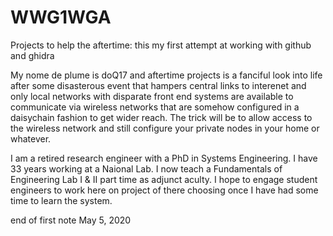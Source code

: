 # WWG1WGA
Projects to help the aftertime: this my first attempt at working with github and ghidra

My nome de plume is doQ17 and aftertime projects is a fanciful look into life after some 
disasterous event that hampers central links to interenet and only local networks with disparate
front end systems are available to communicate via wireless networks that are somehow configured
in a daisychain fashion to get wider reach. The trick will be to allow access to the wireless 
network and still configure your private nodes in your home or whatever.

I am a retired research engineer with a PhD in Systems Engineering.
I have 33 years working at a Naional Lab.
I now teach a Fundamentals of Engineering Lab I & II part time as adjunct aculty.
I hope to engage student engineers to work here on project of there choosing once
I have had some time to learn the system.

end of first note May 5, 2020
####
